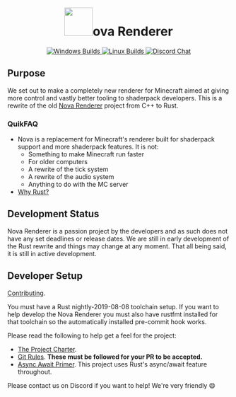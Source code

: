 <h1 align="center">
  <img width=64px src="https://raw.githubusercontent.com/NovaMods/nova-rs/dc28cda0d5b534e89632602bac1bcddbda0a3c57/docs/images/nova-logo-128px-noborder.png">ova Renderer
</h1>

<p align="center">
  <a href="https://ci.appveyor.com/project/DethRaid/nova-rs/branch/master">
    <img alt="Windows Builds" src="https://ci.appveyor.com/api/projects/status/6jt834srdy3kjo7o/branch/master?svg=true">
  </a>

  <a href="https://travis-ci.org/NovaMods/nova-rs">
    <img alt="Linux Builds" src="https://travis-ci.org/NovaMods/nova-rs.svg?branch=master">
  </a>

  <a href="https://discord.gg/VGqtadw">
    <img alt="Discord Chat" src="https://img.shields.io/discord/193228267313037312.svg?color=7289DA&label=discord">
  </a>
</p>

## Purpose

We set out to make a completely new renderer for Minecraft aimed at giving more control and vastly better tooling to 
shaderpack developers. This is a rewrite of the old [Nova Renderer](https://github.com/NovaMods/nova-renderer) project 
from C++ to Rust.

### QuikFAQ

- Nova is a replacement for Minecraft's renderer built for shaderpack support and more shaderpack features. It is not:
  - Something to make Minecraft run faster
  - For older computers
  - A rewrite of the tick system
  - A rewrite of the audio system
  - Anything to do with the MC server
- [Why Rust?](docs/rust_faq.md)

## Development Status

Nova Renderer is a passion project by the developers and as such does not have any set deadlines or release dates.
We are still in early development of the Rust rewrite and things may change at any moment. That all being said, it
is still in active development.

## Developer Setup

[Contributing](docs/contributing.md).

You must have a Rust nightly-2019-08-08 toolchain setup. If you want to help develop the Nova Renderer you must also have
rustfmt installed for that toolchain so the automatically installed pre-commit hook works.

Please read the following to help get a feel for the project:

- [The Project Charter](docs/project_charter.md).
- [Git Rules](docs/git.md). **These must be followed for your PR to be accepted.**
- [Async Await Primer](docs/async_await.md). This project uses Rust's async/await feature throughout.

Please contact us on Discord if you want to help! We're very friendly :smile:
